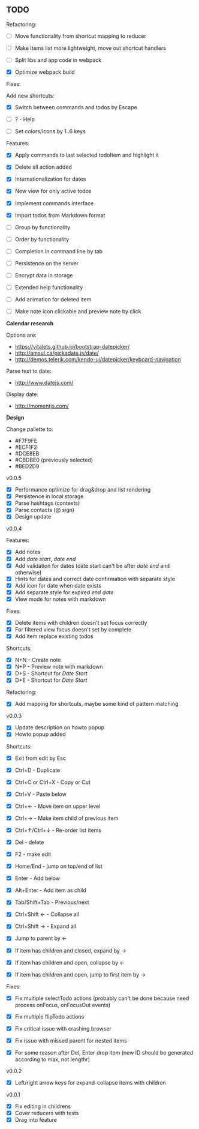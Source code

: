 TODO
----



Refactoring:

 - [ ] Move functionality from shortcut mapping to reducer
 - [ ] Make Items list more lightweight, move out shortcut handlers
 - [ ] Split libs and app code in webpack
 - [X] Optimize webpack build


Fixes:


Add new shortcuts:

 - [X] Switch between commands and todos by Escape
 - [ ] ? - Help
 - [ ] Set colors/icons by 1..6 keys


Features:

 - [X] Apply commands to last selected todoItem and highlight it
 - [X] Delete all action added
 - [X] Internationalization for dates
 - [X] New view for only active todos
 - [X] Implement commands interface
 - [X] Import todos from Markdown format
 - [ ] Group by functionality
 - [ ] Order by functionality
 - [ ] Completion in command line by tab
 - [ ] Persistence on the server
 - [ ] Encrypt data in storage
 - [ ] Extended help functionality
 - [ ] Add animation for deleted item
 - [ ] Make note icon clickable and preview note by click


__Calendar research__

 Options are:

   - https://vitalets.github.io/bootstrap-datepicker/
   - http://amsul.ca/pickadate.js/date/
   - http://demos.telerik.com/kendo-ui/datepicker/keyboard-navigation

 Parse text to date:
  - http://www.datejs.com/

 Display date:
  - http://momentjs.com/

__Design__

 Change pallette to:
  - #F7F9FE
  - #ECF1F2
  - #DCE8EB
  - #CBDBE0 (previously selected)
  - #BED2D9

v0.0.5

 - [X] Performance optimize for drag&drop and list rendering
 - [X] Persistence in local storage
 - [X] Parse hashtags (contexts)
 - [X] Parse contacts (@ sign)
 - [X] Design update

v0.0.4

Features:

 - [X] Add notes
 - [X] Add _date start_, _date end_
 - [X] Add validation for dates (date start can't be after _date end_ and otherwise)
 - [X] Hints for dates and correct date confirmation with separate style
 - [X] Add icon for date when date exists
 - [X] Add separate style for expired _end date_
 - [X] View mode for notes with markdown

Fixes:

 - [X] Delete items with children doesn't set focus correctly
 - [X] For filtered view focus doesn't set by complete
 - [X] Add item replace existing todos

Shortcuts:

 - [X] N+N - Create note
 - [X] N+P - Preview note with markdown
 - [X] D+S - Shortcut for _Date Start_
 - [X] D+E - Shortcut for _Date Start_

Refactoring:

 - [X] Add mapping for shortcuts, maybe some kind of pattern matching

v0.0.3

 - [X] Update description on howto popup
 - [X] Howto popup added

Shortcuts:

 - [X] Exit from edit by Esc
 - [X] Ctrl+D - Duplicate
 - [X] Ctrl+C or Ctrl+X - Copy or Cut
 - [X] Ctrl+V - Paste below
 - [X] Ctrl+← - Move item on upper level
 - [X] Ctrl+→ - Make item child of previous item
 - [X] Ctrl+↑/Ctrl+↓ - Re-order list items
 - [X] Del - delete
 - [X] F2 - make edit
 - [X] Home/End - jump on top/end of list
 - [X] Enter - Add below
 - [X] Alt+Enter - Add item as child
 - [X] Tab/Shift+Tab - Previous/next
 - [X] Ctrl+Shift ← - Collapse all
 - [X] Ctrl+Shift → - Expand all
 - [X] Jump to parent by ←
 - [X] If item has children and closed, expand by →
 - [X] If item has children and open, collapse by ←
 - [X] If item has children and open, jump to first item by →


Fixes:

 - [X] Fix multiple selectTodo actions (probably can't be done because need process onFocus, onFocusOut events)
 - [X] Fix multiple flipTodo actions
 - [X] Fix critical issue with crashing browser
 - [X] Fix issue with missed parent for nested items
 - [X] For some reason after Del, Enter drop item (new ID should be generated according to max, not lengthr)


v0.0.2

 - [X] Left/right arrow keys for expand-collapse items with children


v0.0.1

 - [X] Fix editing in childrens
 - [X] Cover reducers with tests
 - [X] Drag into feature
